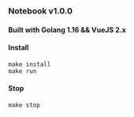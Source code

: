 ### Notebook v1.0.0 ###

#### Built with Golang 1.16 && VueJS 2.x ####

#### Install ####
`make install` <br>
`make run` <br>

#### Stop ####
`make stop` <br>